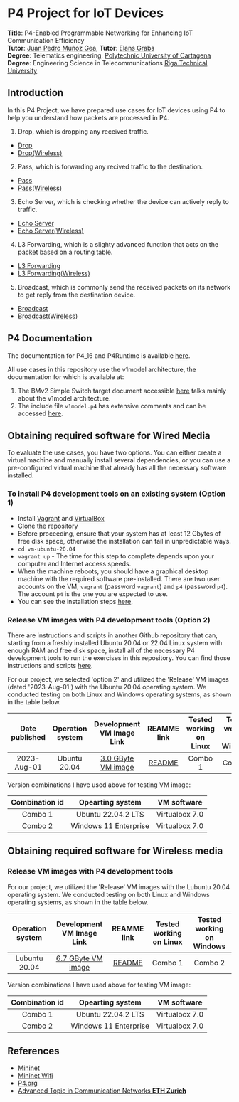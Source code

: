 # P4 Project for IoT Devices

**Title**: P4-Enabled Programmable Networking for Enhancing IoT Communication Efficiency <br>
**Tutor**: [Juan Pedro Muñoz Gea](https://personas.upct.es/perfil/juanp.gea), **Tutor**: [Elans Grabs](https://ortus.rtu.lv/science/en/experts/1537) <br>
**Degree**: Telematics engineering, [Polytechnic University of Cartagena](https://www.upct.es/) <br>
**Degree**: Engineering Science in Telecommunications [Riga Technical University](https://www.rtu.lv/en)

## Introduction 

In this P4 Project, we have prepared use cases for IoT devices using P4 to help you understand how packets are processed in P4.

1. Drop, which is dropping any received traffic.
* [Drop](./P4/Drop/)
* [Drop(Wireless)](./P4-wireless/Drop/)
2. Pass, which is forwarding any recived traffic to the destination.
* [Pass](./P4/Pass/)
* [Pass(Wireless)](./P4-wireless/Pass/)
3. Echo Server, which is checking whether the device can actively reply to traffic.
* [Echo Server](./P4/Echo_server/)
* [Echo Server(Wireless)](./P4-wireless/Echo_Server/)
4. L3 Forwarding, which is a slighty advanced function that acts on the packet based on a routing table.
* [L3 Forwarding](./P4/L3_forwarding/)
* [L3 Forwarding(Wireless)](./P4-wireless/L3_Forwarding/)
5. Broadcast, which is commonly send the received packets on its network to get reply from the destination device.
* [Broadcast](./P4/Broadcast/)
* [Broadcast(Wireless)](./P4-wireless/Broadcast/)


## P4 Documentation

The documentation for P4_16 and P4Runtime is available [here](https://p4.org/specs/).

All use cases in this repository use the v1model architecture, the documentation for which is available at:
1. The BMv2 Simple Switch target document accessible [here](https://github.com/p4lang/behavioral-model/blob/master/docs/simple_switch.md) talks mainly about the v1model architecture.
2. The include file `v1model.p4` has extensive comments and can be accessed [here](https://github.com/p4lang/p4c/blob/master/p4include/v1model.p4).

## Obtaining required software for Wired Media

To evaluate the use cases, you have two options. You can either create a virtual machine and manually install several dependencies, 
or you can use a pre-configured virtual machine that already has all the necessary software installed.

### To install P4 development tools on an existing system (Option 1)

- Install [Vagrant](https://vagrantup.com) and [VirtualBox](https://virtualbox.org)
- Clone the repository
- Before proceeding, ensure that your system has at least 12 Gbytes of free disk space, otherwise the installation can fail in unpredictable ways.
- `cd vm-ubuntu-20.04`
- `vagrant up` - The time for this step to complete depends upon your computer and Internet access speeds. 
- When the machine reboots, you should have a graphical desktop machine with the required software pre-installed.  There are two user accounts on the VM, `vagrant` (password `vagrant`) and `p4` (password `p4`).  The account `p4` is the one you are expected to use.
- You can see the installation steps [here](https://github.com/jafingerhut/p4-guide/blob/master/bin/README-install-troubleshooting.md#quick-instructions-for-successful-install-script-run).

### **Release** VM images with P4 development tools (Option 2)

There are instructions and scripts in another Github repository that can, starting from a freshly installed Ubuntu 20.04 or 22.04 Linux system with enough RAM and free disk space, install all of the necessary P4 development tools to run the exercises in this repository.  You can find those instructions and scripts [here](https://github.com/jafingerhut/p4-guide/blob/master/bin/README-install-troubleshooting.md).

For our project, we selected 'option 2' and utilized the 'Release' VM images (dated '2023-Aug-01') with the Ubuntu 20.04 operating system. We conducted testing on both Linux and Windows operating systems, as shown in the table below.

| Date published | Operation system | Development VM Image Link | REAMME link | Tested working on Linux | Tested working on Windows |
| :------------: | :--------------: | :-----------------------: | :----------:| :---------------------: | :-----------------------: |
| 2023-Aug-01 | Ubuntu 20.04 | [3.0 GByte VM image](https://drive.google.com/file/d/1_1CCNnJeQRpAfhTpw-m2LZ2T97QWgKp8/view?usp=sharing) | [README](https://drive.google.com/file/d/1vBeB_ls4QWxwxT0ruayX5nTXmVN0y7us/view?usp=sharing) | Combo 1 | Combo 2 |

Version combinations I have used above for testing VM image:

| Combination id | Opearting system | VM software |
| :------------: | :--------------: | :---------: |
| Combo 1 | Ubuntu 22.04.2 LTS | Virtualbox 7.0 |
| Combo 2 | Windows 11 Enterprise | Virtualbox 7.0 |

## Obtaining required software for Wireless media

### **Release** VM images with P4 development tools 

For our project, we utilized the 'Release' VM images with the Lubuntu 20.04 operating system. We conducted testing on both Linux and Windows operating systems, as shown in the table below.

| Operation system | Development VM Image Link | REAMME link | Tested working on Linux | Tested working on Windows |
| :--------------: | :-----------------------: | :----------:| :---------------------: | :-----------------------: |
| Lubuntu 20.04 | [6.7 GByte VM image](https://drive.google.com/file/d/1oozRqFO2KjjxW0Ob47d6Re4i6ay1wdwg/view) | [README](https://github.com/intrig-unicamp/mininet-wifi/tree/master#readme) | Combo 1 | Combo 2 |

Version combinations I have used above for testing VM image:

| Combination id | Opearting system | VM software |
| :------------: | :--------------: | :---------: |
| Combo 1 | Ubuntu 22.04.2 LTS | Virtualbox 7.0 |
| Combo 2 | Windows 11 Enterprise | Virtualbox 7.0 |



## References

- [Mininet](https://github.com/mininet/mininet)
- [Mininet Wifi](https://github.com/intrig-unicamp/mininet-wifi/tree/master)
- [P4.org](https://p4.org/)
- [Advanced Topic in Communication Networks **ETH Zurich**](https://video.ethz.ch/lectures/d-itet/2022/autumn/227-0575-00L/c1df0f1b-d89b-4328-b9d7-7dfd26a5bb46.html) 